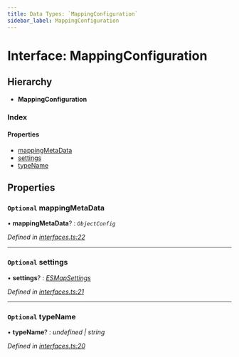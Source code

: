 ```yaml
---
title: Data Types: `MappingConfiguration`
sidebar_label: MappingConfiguration
---
```


# Interface: MappingConfiguration

## Hierarchy

* **MappingConfiguration**

### Index

#### Properties

* [mappingMetaData](mappingconfiguration.md#optional-mappingmetadata)
* [settings](mappingconfiguration.md#optional-settings)
* [typeName](mappingconfiguration.md#optional-typename)

## Properties

### `Optional` mappingMetaData

• **mappingMetaData**? : *`ObjectConfig`*

*Defined in [interfaces.ts:22](https://github.com/terascope/teraslice/blob/9dc0f8b8/packages/data-types/src/interfaces.ts#L22)*

___

### `Optional` settings

• **settings**? : *[ESMapSettings](esmapsettings.md)*

*Defined in [interfaces.ts:21](https://github.com/terascope/teraslice/blob/9dc0f8b8/packages/data-types/src/interfaces.ts#L21)*

___

### `Optional` typeName

• **typeName**? : *undefined | string*

*Defined in [interfaces.ts:20](https://github.com/terascope/teraslice/blob/9dc0f8b8/packages/data-types/src/interfaces.ts#L20)*

